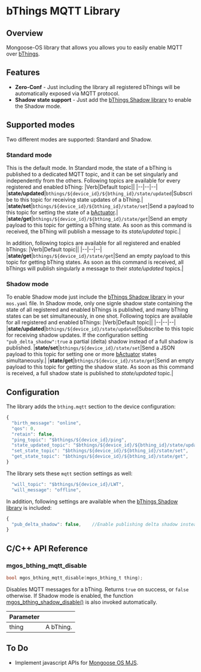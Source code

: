 # bThings MQTT Library
## Overview
Mongoose-OS library that allows you allows you to easily enable MQTT over [bThings](https://github.com/diy365-mgos/bthing).
## Features
- **Zero-Conf** - Just including the library all registered bThings will be automatically exposed via MQTT protocol.
- **Shadow state support** - Just add the [bThings Shadow library](https://github.com/diy365-mgos/bthing-shadow) to enable the Shadow mode.
## Supported modes
Two different modes are supported: Standard and Shadow.
### Standard mode
This is the default mode. In Standard mode, the state of a bThing is published to a dedicated MQTT topic, and it can be set singularly and independently from the others. Following topics are available for every registered and enabled bThing:
|Verb|Default topic||
|--|--|--|
|**state/updated**|`bthings/${device_id}/${bthing_id}/state/updated`|Subscribe to this topic for receiving state updates of a bThing.|
|**state/set**|`bthings/${device_id}/${bthing_id}/state/set`|Send a payload to this topic for setting the state of a [bActuator](https://github.com/diy365-mgos/bactuator).| 
|**state/get**|`bthings/${device_id}/${bthing_id}/state/get`|Send an empty payload to this topic for getting a bThing state. As soon as this command is received, the bThing will publish a message to its *state/updated* topic.|

In addition, following topics are available for all registered and enabled bThings:
|Verb|Default topic||
|--|--|--|
|**state/get**|`bthings/${device_id}/state/get`|Send an empty payload to this topic for getting bThing states. As soon as this command is received, all bThings will publish singularly a message to their *state/updated* topics.|

### Shadow mode
To enable Shadow mode just include the [bThings Shadow library](https://github.com/diy365-mgos/bthing-shadow) in your `mos.yaml` file. In Shadow mode, only one signle shadow state containing the state of all registered and enabled bThings is published, and many bThing states can be set simultaneously, in one shot. Following topics are available for all registered and enabled bThings:
|Verb|Default topic||
|--|--|--|
|**state/updated**|`bthings/${device_id}/state/updated`|Subscribe to this topic for receiving shadow updates. If the configuration setting `"pub_delta_shadow":true` a partial (delta) shadow instead of a full shadow is published. 
|**state/set**|`bthings/${device_id}/state/set`|Send a JSON payload to this topic for setting one or more [bActuator](https://github.com/diy365-mgos/bactuator) states simultaneously.| 
|**state/get**|`bthings/${device_id}/state/get`|Send an empty payload to this topic for getting the shadow state. As soon as this command is received, a full shadow state is published to *state/updated* topic.|
## Configuration
The library adds the `bthing.mqtt` section to the device configuration:
```javascript
{
  "birth_message": "online",                                                  // Default MQTT birth message
  "qos": 0,                                                                   // Default MQTT QOS value for publishing messages
  "retain": false,                                                            // Default MQTT retain value for publishing messages
  "ping_topic": "$bthings/${device_id}/ping",                                 // The the topic for pinging the device
  "state_updated_topic": "$bthings/${device_id}/${bthing_id}/state/updated",  //The the topic for publishing state updates
  "set_state_topic": "$bthings/${device_id}/${bthing_id}/state/set",          // The the topic for receiving set-state messages
  "get_state_topic": "$bthings/${device_id}/${bthing_id}/state/get",          // The the topic for getting the state
}
```
The library sets these `mqtt` section settings as well:
```javascript
  "will_topic": "$bthings/${device_id}/LWT",
  "will_message": "offline",
```
In addition, following settings are available when the [bThings Shadow library](https://github.com/diy365-mgos/bthing-shadow) is included:
```javascript
{
  "pub_delta_shadow": false,    //Enable publishing delta shadow instead of the full one
}
```
## C/C++ API Reference
### mgos_bthing_mqtt_disable
```c
bool mgos_bthing_mqtt_disable(mgos_bthing_t thing);
```
Disables MQTT messages for a bThing. Returns `true` on success, or `false` otherwise. If Shadow mode is enabled, the function [mgos_bthing_shadow_disable()](https://github.com/diy365-mgos/bthing-shadow#mgos_bthing_shadow_disable) is also invoked automatically.

|Parameter||
|--|--| 
|thing|A bThing.|
## To Do
- Implement javascript APIs for [Mongoose OS MJS](https://github.com/mongoose-os-libs/mjs).
